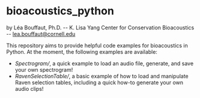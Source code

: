 # bioacoustics_python

by Léa Bouffaut, Ph.D. -- K. Lisa Yang Center for Conservation Bioacoustics -- lea.bouffaut@cornell.edu

This repository aims to provide helpful code examples for bioacoustics in Python. At the moment, the following examples are available:
* _Spectrogram/_, a quick example to load an audio file, generate, and save your own spectrogram!
* _RavenSelectionTable/_, a basic example of how to load and manipulate Raven selection tables, including a quick how-to generate your own audio clips!


